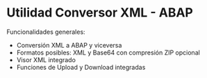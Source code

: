 # Utilidad Conversor XML - ABAP

Funcionalidades generales:

 - Conversión XML a ABAP y viceversa
 - Formatos posibles: XML y Base64 con compresión ZIP opcional
 - Visor XML integrado
 - Funciones de Upload y Download integradas